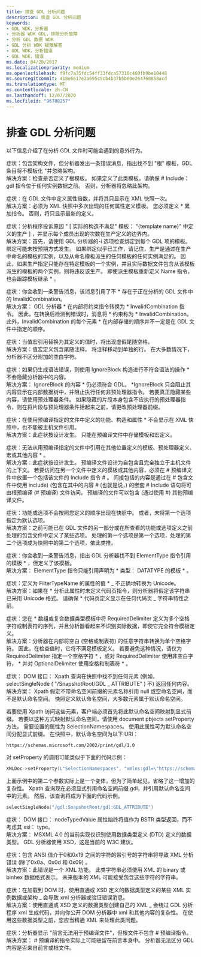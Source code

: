 ```yaml
---
title: 排查 GDL 分析问题
description: 排查 GDL 分析问题
keywords:
- GDL WDK，分析器
- 分析器 WDK GDL，排除分析故障
- 分析 GDL 数据 WDK
- GDL 分析 WDK 疑难解答
- GDL WDK，分析错误
- GDL WDK，错误
ms.date: 04/20/2017
ms.localizationpriority: medium
ms.openlocfilehash: f9fc7a35fdc54ff33fdca57310c460fb9be10448
ms.sourcegitcommit: 418e6617e2a695c9cb4b37b5b60e264760858acd
ms.translationtype: MT
ms.contentlocale: zh-CN
ms.lasthandoff: 12/07/2020
ms.locfileid: "96788257"
---
```

# <a name="troubleshooting-gdl-parsing"></a>排查 GDL 分析问题

以下信息介绍了在分析 GDL 文件时可能会遇到的意外行为。

<a href="" id="symptom--you-include-the-schema-file--but-the-parser-emits-an-error-message-that-says---no--root--template-found--gdl-entries-will-not-be--templatized--and-ignores-the-schema---"></a>症状：包含架构文件，但分析器发出一条错误消息，指出找不到 "根" 模板，GDL 条目将不模板化 "并忽略架构。   
解决方案：检查是否定义了根模板。 如果定义了此类模板，请确保 \# Include： gdl 指令位于任何实例数据之前。 否则，分析器将忽略此架构。

<a href="" id="symptom--you-define-an-attribute-multiples-times-in-the-gdl-file--and-i-see-it-appear-in-the-xml-snapshot-only-once---"></a>症状：在 GDL 文件中定义属性倍数，并将其只显示在 XML 快照一次。   
解决方案：必须为 XML 快照中多次出现的任何属性定义模板。 您必须定义 \* 累加指令。 否则，将只显示最新的定义。

<a href="" id="symptom---the-parser-complains-that---production-defined-in-template----template-name---is-not-satisfied-by-actual-construct-----and-it-appears-that-the-number-of-occurrences-of-each-member-is-within-the-bounds-that-the-production-defines-"></a>症状：分析程序投诉原因 " \[ 实际的构造不满足" 模板： "{template name}" 中定义的生产 \] ，并显示每个成员出现的次数在生产定义的边界内。  
解决方案：首先，请使用 GDL 分析器的-i 选项检查绑定到每个 GDL 项的模板。 绑定可能未按预期方式发生。 如果绑定似乎已工作，请记住，生产是通过在生产中命名的模板的实例，以及从命名模板派生的任何模板的任何实例满足的。 因此，如果生产指定只能存在特定模板的一个实例，并且实际数据文件包含从该模板派生的模板的两个实例，则将违反该生产。 即使派生模板重新定义 Name 指令，也会跟踪模板继承 \* 。

<a href="" id="symptom--you-receive-a-warning-message-that-references-an--invalidcombination-that-does-not-exist-in-the-gdl-file-that-is-being-parsed-"></a>症状：你会收到一条警告消息，该消息引用了不 \* 存在于正在分析的 GDL 文件中的 InvalidCombination。  
解决方案： GDL 分析器 \* 在内部将约束指令转换为 \* InvalidCombination 指令。 因此，在转换后检测到错误时，消息将 \* 约束称为 \* InvalidCombination。 此外，InvalidCombination 的每个元素 \* 在内部存储的顺序并不一定是在 GDL 文件中指定的顺序。

<a href="" id="symptom--spurious-trailing-space-appears-when-a-value-macro-reference-is-replaced-with-its-defined-value-"></a>症状：当值宏引用替换为其定义的值时，将出现虚假尾随空格。  
解决方案：值宏定义包含尾随注释。 将注释移动到单独的行。 在大多数情况下，分析器不区分附加的空白字符。

<a href="" id="symptom---surrounding-non-conforming-syntax-with-a--ignoreblock-construct-does-not-hide-the-content-from-the-parser-as-syntax-errors-are-still-generated-"></a>症状：如果仍生成语法错误，则使用 IgnoreBlock 构造进行不符合语法的操作 \* 不会隐藏分析器中的内容。  
解决方案： IgnoreBlock 的内容 \* 仍必须符合 GDL。 \*IgnoreBlock 只会阻止其内容显示在内部数据树中，并阻止执行任何非预处理器指令。 若要真正隐藏某些内容，请使用预处理器条件。 如果隐藏的片段本身包含不应执行的预处理器指令，则在将片段与预处理器条件括起来之前，请更改预处理器前缀。

<a href="" id="symptom---features--constructs--and-attributes-that-are-defined-within-files-that-are-designated-with--precompiled-do-not-appear-in-the-xml-snapshot-and-cannot-be-referenced-by-the-host-file-"></a>症状：在使用预编译指定的文件中定义的功能、构造和属性 \* 不会显示在 XML 快照中，也不能被主机文件引用。  
解决方案：此症状按设计发生。 只能在预编译文件中存储模板和宏定义。

<a href="" id="symptom---you-cannot-reference-templates--preprocessor-defines--macros--or-other-content-that-is-defined-elsewhere-from-within-files-that-are-designated-with--precompiled--"></a>症状：无法从用预编译指定的文件中引用在其他位置定义的模板、预处理器定义、宏或其他内容 \* 。   
解决方案：此症状按设计发生。 预编译文件设计为自包含且完全独立于主机文件的上下文。 若要访问在另一个文件中定义的模板或其他内容，必须在 \# 预编译文件中放置一个包括该文件的 Include 指令 \# 。 间接包括的内容是通过在 \# 包含文件中使用 include)  (包含在其中的内容 \# (也就是说，) 的嵌套 \# Include 语句将可由根预编译 (\# 预编译) 文件访问。 预编译的文件可以包含 (通过使用 \#) 其他预编译文件。

<a href="" id="symptom---features-or-options-do-not-appear-in-the-snapshot-in-the-order-that-you-defined-them---or--the-first-option-is-not-assigned-as-the-default-option---"></a>症状：功能或选项不会按照您定义的顺序出现在快照中。 或者，未将第一个选项指定为默认选项。   
解决方案：之前可能已在 GDL 文件的另一部分或在所查看的功能或选项定义之前处理的包含文件中定义了某些选项。 处理的第一个选项是第一个选项，处理的第二个选项成为快照中的第二个选项，依此类推。

<a href="" id="symptom--you-receive-a-warning-message-that-says-that-the-gdl-parser-cannot-find-a-template-that-is-referenced-by-the--elementtype-directive--but-that-template-is-defined--"></a>症状：你会收到一条警告消息，指出 GDL 分析器找不到 ElementType 指令引用的模板 \* ，但定义了该模板。   
解决方案： ElementType 指令只能引用声明为 \* 类型： DATATYPE 的模板 \* 。

<a href="" id="symptom--values-of-attributes-that-are-defined-to-be--filtertypename---codepage-string--are-not-converted-to-unicode-properly---"></a>症状：定义为 FilterTypeName 的属性的值 \* \_ 不正确地转换为 Unicode。   
解决方案：如果在 \* 分析此属性时未定义代码页指令，则分析器将假定该字符串已采用 Unicode 格式。 请确保 \* 代码页定义显示在任何代码页 \_ 字符串特性之前。

<a href="" id="symptom--you-defined-the--requireddelimiter-in-your-array-or-composite-data-type-template-to-be-a-sequence-of-multiple-space-characters-or-tabs--and-the-parser-does-not-seem-to-recognize-the-actual-data-even-though-it-conforms-exactly-to-the-template-definition---"></a>症状：您在 \* 数组或复合数据类型模板中将 RequiredDelimiter 定义为多个空格字符或制表符的序列，并且分析器看起来不识别实际数据，即使它完全符合模板定义。   
解决方案：分析器在内部将空白 (空格或制表符) 的任意字符串转换为单个空格字符。 因此，在检查值时，它将不满足模板定义。 若要避免这种情况，请仅为 RequiredDelimiter 指定一个空格字符 \* ，或对 RequiredDelimiter 使用非空白字符， \* 并对 OptionalDelimiter 使用空格和制表符 \* 。

<a href="" id="symptom--dom-interface---xpath-query-cannot-find-any-elements-in-the-snapshot---for-example--selectsinglenode---snapshotroot-gdl-attribute----returns-nothing--"></a>症状： DOM 接口： Xpath 查询在快照中找不到任何元素 (例如，selectSingleNode ( "/SnapshotRoot/GDL \_ ATTRIBUTE" ) 不) 返回任何内容。  
解决方案： Xpath 假定不带命名空间前缀的元素名称引用 null 或空命名空间，而不是默认命名空间。 快照定义默认命名空间，大多数元素属于默认命名空间。

若要使用 Xpath 访问这些元素，客户端必须首先将此默认命名空间映射到显式前缀。 若要以这种方式映射默认命名空间，请使用 document pbjects setProperty 方法。 需要设置的属性为 SelectionNamespaces。 使用此属性可为默认命名空间分配显式前缀。 在快照中，默认命名空间为以下 URI：

```xml
https://schemas.microsoft.com/2002/print/gdl/1.0
```

对 setProperty 的调用可能类似于下面的代码示例：

```cpp
XMLDoc->setProperty(L"SelectionNamespaces", "xmlns:gdl=\"https://schemas.microsoft.com/2002/print/gdl/1.0\"");
```

上面示例中的第二个参数实际上是一个变体，但为了简单起见，省略了这一增加的复杂性。 Xpath 查询现在必须显式引用命名空间前缀 gdl，并引用默认命名空间中的元素。 然后，该查询将成为下面的代码示例。

```cpp
selectSingleNode("/gdl:SnapshotRoot/gdl:GDL_ATTRIBUTE")
```

<a href="" id="symptom--the-dom-interface---nodetypedvalue-property-always-returns-values-as-bstr-types--regardless-of-their-xsi-type--"></a>症状： DOM 接口： nodeTypedValue 属性始终将值作为 BSTR 类型返回，而不考虑其 xsi： type。   
解决方案： MSXML 4.0 的当前实现仅识别使用数据类型定义 (DTD) 定义的数据类型。 GDL 分析器使用 XSD，这是当前的 W3C 建议。

<a href="" id="symptom--quoted-strings-that-contain-characters-with-ansi-values-between-0-and-0x19-cause-xml-parsing-errors---except-for-0x0a--0x0d--and-0x09--"></a>症状：包含 ANSI 值介于0和0x19 之间的字符的带引号的字符串将导致 XML 分析错误 (除了0x0a、0x0d 和 0x09) 。  
解决方案：此错误是一个 XML 功能。 此类字符串必须使用 XML 的 binary 或 binhex 数据格式表示。 未来版本的 XML 可能接受包含这些字符的字符串。

<a href="" id="symptom--some-xml-instance-data-or-schema-that-are-defined-by-using-the-passthrough-or-xsd-defined-data-types-cause-xml-parser-or-validation-error-messages-when-loaded-into-dom-"></a>症状：在加载到 DOM 时，使用直通或 XSD 定义的数据类型定义的某些 XML 实例数据或架构 \_ 会导致 xml 分析器或验证错误消息。  
解决方案：使用直通或 XSD 定义的数据类型创建自己的 XML \_ 会绕过 GDL 分析程序 xml 生成代码，并向你公开 DOM 分析器中 xml 和其他内容的复杂性。 在使用这些数据类型之前，您应当精通 XML 来处理此类问题。

<a href="" id="symptom---the-parser-says--preface-cannot-be-used-with-a-precompiled-file---but-the-root-file-does-not-contain-a--precompiled-directive-"></a>症状：分析器显示 "前言无法用于预编译文件"，但根文件不包含 \# 预编译指令。  
解决方案： \# 预编译的指令实际上可能驻留在前言本身中。 分析器无法区分 GDL 内容是否来自前言或根文件。
